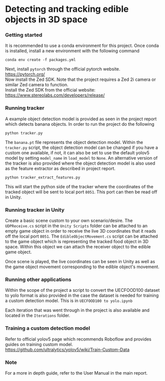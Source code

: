 # Detecting and tracking edible objects in 3D space

### Getting started
It is recommended to use a conda environment for this project. Once conda is installed, install a new environment with the following command
```
conda env create -f packages.yml
```
Next, install `pytorch` through the official pytorch website. https://pytorch.org/ \
Now install the Zed SDK. Note that the project requires a Zed 2i camera or similar Zed camera to function. \
Install the Zed SDK from the official website: https://www.stereolabs.com/developers/release/

### Running tracker
A example object detection model is provided as seen in the project report which detects banana objects. In order to run the project do the following
```
python tracker.py
```
The `banana.pt` file represents the object detection model. Within the `tracker.py` script, the object detection model can be changed if you have a custom one available, if not, it can also be set to use the default yolov5 model by setting `model_name` in `load_model` to `None`.
An alternative version of the tracker is also provided where the object detection model is also used as the feature extractor as described in project report.
```
python tracker_extract_features.py
```
This will start the python side of the tracker where the coordinates of the tracked object will be sent to local port `8051`. This port can then be read off in Unity.

### Running tracker in Unity
Create a basic scene custom to your own scenario/desire. The `UDPReceive.cs` script in the `Unity Scripts` folder can be attached to an empty game object in order to receive the live 3D coordinates that it reads off the local port `8051`. The `EdibleObjectMovement.cs` script can be attached to the game object which is representing the tracked food object in 3D space. Within this object we can attach the receiver object to the edible game object.

Once scene is played, the live coordinates can be seen in Unity as well as the game object movement corresponding to the edible object's movement.

### Running other applications
Within the scope of the project a script to convert the UECFOOD100 dataset to yolo format is also provided in the case the dataset is needed for training a custom detection model. This is in `UECFOOD100 to yolo.ipynb`

Each iteration that was went through in the project is also available and located in the `Iterations` folder.

### Training a custom detection model
Refer to official yolov5 page which recommends Roboflow and provides guides on training custom model.
https://github.com/ultralytics/yolov5/wiki/Train-Custom-Data

### Note
For a more in depth guide, refer to the User Manual in the main report.
